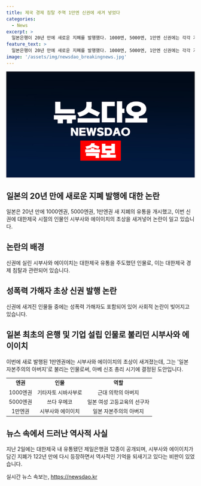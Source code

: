 ```yaml
---
title: 제국 경제 침탈 주역 1만엔 신권에 새겨 넣었다
categories:
  - News
excerpt: >
  일본은행이 20년 만에 새로운 지폐를 발행했다. 1000엔, 5000엔, 1만엔 신권에는 각각 기타자토 시바사부로, 쓰다 우메코, 시부사와 에이이치 등의 초상이 새겨져 있어 논란이 일고 있다. 시부사와 에이이치는 대한제국 경제 침탈의 주도자로 알려져 있으며, 이에 대한 비판이 제기되고 있다. 이에 대한제국 유통 제일은행권 12종의 공개와 일본 여행의 증가로 새로운 지폐가 일본과 대한제국 간의 역사적 영향에 대한 관심을 불러일으키고 있다.
feature_text: >
  일본은행이 20년 만에 새로운 지폐를 발행했다. 1000엔, 5000엔, 1만엔 신권에는 각각 기타자토 시바사부로, 쓰다 우메코, 시부사와 에이이치 등의 초상이 새겨져 있어 논란이 일고 있다. 시부사와 에이이치는 대한제국 경제 침탈의 주도자로 알려져 있으며, 이에 대한 비판이 제기되고 있다. 이에 대한제국 유통 제일은행권 12종의 공개와 일본 여행의 증가로 새로운 지폐가 일본과 대한제국 간의 역사적 영향에 대한 관심을 불러일으키고 있다.
image: '/assets/img/newsdao_breakingnews.jpg'
---
```


<p><img src="/assets/img/newsdao_breakingnews.jpg" alt="flaretime 속보" /></p>

<h2 data-ke-size="size26">일본의 20년 만에 새로운 지폐 발행에 대한 논란</h2>

<p data-ke-size="size16">일본은 20년 만에 1000엔권, 5000엔권, 1만엔권 새 지폐의 유통을 개시했고, 이번 신권에 대한제국 시절의 인물인 시부사와 에이이치의 초상을 새겨넣어 논란이 일고 있습니다.</p>

<h2 data-ke-size="size26">논란의 배경</h2>

<p data-ke-size="size16">신권에 실린 시부사와 에이이치는 대한제국 유통을 주도했던 인물로, 이는 대한제국 경제 침탈과 관련되어 있습니다.</p>

<h2 data-ke-size="size26">성폭력 가해자 초상 신권 발행 논란</h2>

<p data-ke-size="size16">신권에 새겨진 인물들 중에는 성폭력 가해자도 포함되어 있어 사회적 논란이 빚어지고 있습니다.</p>

<h2 data-ke-size="size26">일본 최초의 은행 및 기업 설립 인물로 불리던 시부사와 에이이치</h2>

<p data-ke-size="size16">이번에 새로 발행된 1만엔권에는 시부사와 에이이치의 초상이 새겨졌는데, 그는 '일본 자본주의의 아버지'로 불리는 인물로써, 아베 신조 총리 시기에 결정된 도안입니다.</p>

<table>
    <tbody>
        <tr>
            <td style="text-align: center; height: 17px;"><b>엔권</b></td>
            <td style="text-align: center; height: 17px;"><b>인물</b></td>
            <td style="text-align: center; height: 17px;"><b>역할</b></td>
        </tr>
        <tr>
            <td style="text-align: center; height: 17px;">1000엔권</td>
            <td style="text-align: center; height: 17px;">기타자토 시바사부로</td>
            <td style="text-align: center; height: 17px;">근대 의학의 아버지</td>
        </tr>
        <tr>
            <td style="text-align: center; height: 17px;">5000엔권</td>
            <td style="text-align: center; height: 17px;">쓰다 우메코</td>
            <td style="text-align: center; height: 17px;">일본 여성 고등교육의 선구자</td>
        </tr>
        <tr>
            <td style="text-align: center; height: 17px;">1만엔권</td>
            <td style="text-align: center; height: 17px;">시부사와 에이이치</td>
            <td style="text-align: center; height: 17px;">일본 자본주의의 아버지</td>
        </tr>
    </tbody>
</table>

<h2 data-ke-size="size26">뉴스 속에서 드러난 역사적 사실</h2>

<p data-ke-size="size16">지난 2일에는 대한제국 내 유통됐던 제일은행권 12종이 공개되며, 시부사와 에이이치가 담긴 지폐가 122년 만에 다시 등장하면서 역사적인 기억을 되새기고 있다는 비판이 있었습니다.</p>
실시간 뉴스 속보는, <a href="https://newsdao.kr" rel="dofollow">https://newsdao.kr</a>


